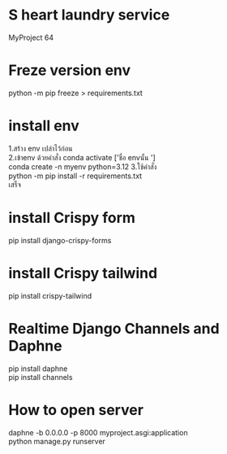 # S heart laundry service
MyProject 64<br>

# Freze version env<br>
python -m pip freeze > requirements.txt<br>

# install env <br>
1.สร้าง env เปล่าไว้ก่อน<br>
2.เข้าenv ด้วยคำสั่ง conda activate ['ชื่อ  envนั้น ']<br>
conda create -n myenv python=3.12
3.ใช้คำสั่ง<br>
python -m pip install -r requirements.txt<br>
เสร็จ<br>

# install Crispy form <br>
pip install django-crispy-forms <br>

# install Crispy tailwind <br>
pip install crispy-tailwind <br>

# Realtime Django Channels and Daphne <br>
pip install daphne <br>
pip install channels <br>


# How to open server <br>
daphne -b 0.0.0.0 -p 8000 myproject.asgi:application <br>
python manage.py runserver  <br>
